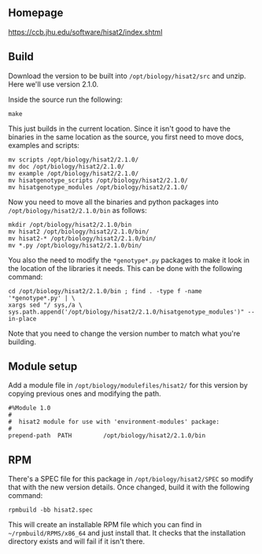 ## Homepage

https://ccb.jhu.edu/software/hisat2/index.shtml

## Build

Download the version to be built into `/opt/biology/hisat2/src` and unzip. Here we'll use version 2.1.0.

Inside the source run the following:

`make`

This just builds in the current location. Since it isn't good to have the binaries in the same location as the source, you first need to move docs, examples and scripts:

    mv scripts /opt/biology/hisat2/2.1.0/
    mv doc /opt/biology/hisat2/2.1.0/
    mv example /opt/biology/hisat2/2.1.0/
    mv hisatgenotype_scripts /opt/biology/hisat2/2.1.0/
    mv hisatgenotype_modules /opt/biology/hisat2/2.1.0/

Now you need to move all the binaries and python packages into `/opt/biology/hisat2/2.1.0/bin` as follows:

    mkdir /opt/biology/hisat2/2.1.0/bin
    mv hisat2 /opt/biology/hisat2/2.1.0/bin/
    mv hisat2-* /opt/biology/hisat2/2.1.0/bin/
    mv *.py /opt/biology/hisat2/2.1.0/bin/

You also the need to modify the `*genotype*.py` packages to make it look in the location of the libraries it needs. This can be done with the following command:

    cd /opt/biology/hisat2/2.1.0/bin ; find . -type f -name '*genotype*.py' | \
    xargs sed "/ sys,/a \ 
    sys.path.append('/opt/biology/hisat2/2.1.0/hisatgenotype_modules')" --in-place

Note that you need to change the version number to match what you're building.

## Module setup

Add a module file in `/opt/biology/modulefiles/hisat2/` for this version by copying previous ones and modifying the path.

    #%Module 1.0
    #
    #  hisat2 module for use with 'environment-modules' package:
    #
    prepend-path  PATH         /opt/biology/hisat2/2.1.0/bin

## RPM

There's a SPEC file for this package in `/opt/biology/hisat2/SPEC` so modify that with the new version details. Once changed, build it with the following command:

    rpmbuild -bb hisat2.spec

This will create an installable RPM file which you can find in `~/rpmbuild/RPMS/x86_64` and just install that. It checks that the installation directory exists and will fail if it isn't there.